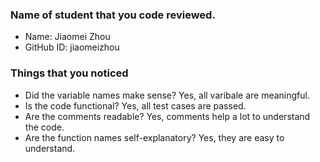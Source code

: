 ### Name of student that you code reviewed.
- Name: Jiaomei Zhou
- GitHub ID: jiaomeizhou


### Things that you noticed
- Did the variable names make sense? Yes, all varibale are meaningful.
- Is the code functional? Yes, all test cases are passed.
- Are the comments readable? Yes, comments help a lot to understand the code.
- Are the function names self-explanatory? Yes, they are easy to understand.

